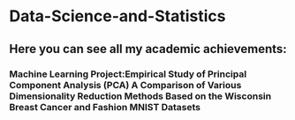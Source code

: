 # Data-Science-and-Statistics

## Here you can see all my academic achievements:

### Machine Learning Project:Empirical Study of Principal Component Analysis (PCA) A Comparison of Various Dimensionality Reduction Methods Based on the Wisconsin Breast Cancer and Fashion MNIST Datasets
